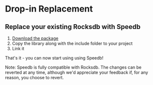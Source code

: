 # Drop-in Replacement

## Replace your existing Rocksdb with Speedb

1. [Download the package](https://github.com/speedb-io/speedb/releases)
2. Copy the library along with the include folder to your project
3. Link it

That's it - you can now start using using Speedb!

Note: Speedb is fully compatible with Rocksdb. The changes can be reverted at any time, although we'd appreciate your feedback if, for any reason, you choose to revert.

